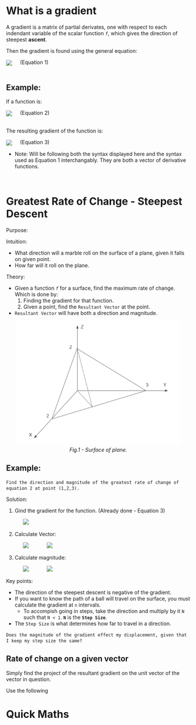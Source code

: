 # What is a gradient 
A gradient is a matrix of partial derivates, one with respect to each indendant variable of the scalar function *`f`*, which gives the direction of steepest **ascent**.

Then the gradient is found using the general equation: 

<div>
  <img style="vertical-align:middle" src="https://latex.codecogs.com/svg.image?\small&space;\nabla&space;f(x_{0},x_{1},\ldots,x_{n})=\begin{bmatrix}&space;\frac{\partial&space;f}{\partial&space;x_{0}}&space;\\&space;\frac{\partial&space;f}{\partial&space;x_{1}}&space;\\&space;\vdots&space;\\&space;\frac{\partial&space;f}{\partial&space;x_{n}}\end{bmatrix}&space;">
 <span style='margin-right:1.25em; display:inline-block;'>&emsp; (Equation 1)</span>
</div>

<br />


## Example:

If a function is:
<div>
  <img style="vertical-align:middle" src="https://latex.codecogs.com/svg.image?\small&space;f(x_{0},x_{1},x_{2})&space;=&space;x_{0}^{2}x_{1}^{3}x_{2}&space;&plus;&space;x_{2}^{2}&space;">
 <span style='margin-right:1.25em; display:inline-block;'>&emsp; (Equation 2)</span>
</div>

<br />

The resulting gradient of the function is: 

<div>
  <img style="vertical-align:middle" src="https://latex.codecogs.com/svg.image?\small&space;\nabla&space;f(x_{0},x_{1},x_{2})&space;=&space;(2x_{0}x_{1}^3x_{2},&space;3x_{0}^2x_{1}^2x_{2},&space;x_{0}^2x_{1}^3&plus;2x_{2})">
 <span style='margin-right:1.25em; display:inline-block;'>&emsp; (Equation 3)</span>
</div>

* Note: Will be following both the syntax displayed here and the syntax used as Equation 1 interchangably. They are both a vector of derivative functions.

<br />

# Greatest Rate of Change - Steepest Descent
Purpose:

Intuition: 
- What direction will a marble roll on the surface of a plane, given it falls on given point.
- How far will it roll on the plane.

Theory: 
- Given a function *`f`* for a surface, find the maximum rate of change. Which is done by:
   1. Finding the gradient for that function.
   2. Given a point, find the `Resultant Vector` at the point.
- `Resultant Vector` will have both a direction and magnitude.

<p align="center">
<img src="imgs\Gradient_Kandasamy_Illanko.png" alt="drawing" width="450", class="center"/>
    <br>
    <em>Fig.1 - Surface of plane.</em>
    
</figure>
</p>

## Example:

```
Find the direction and magnitude of the greatest rate of change of equation 2 at point (1,2,3).
```

Solution: 
1. Gind the gradient for the function. (Already done - Equation 3)
<div>
  <img style="margin-left:3.25em" src="https://latex.codecogs.com/svg.image?\small&space;\nabla&space;f(1,2,3)&space;=&space;(2(1)(2)^3(3),&space;3(1)^2(2)^2(3),&space;(1)^2(2)^3&plus;2(3))" >
  
2. Calculate Vector:

  <img style="margin-left:3.25em" src="https://latex.codecogs.com/svg.image?\small&space;\nabla&space;f(1,2,3)&space;=&space;(48,36,14)" >
  
  <img style="margin-left:3.25em" src="https://latex.codecogs.com/svg.image?\small&space;\nabla&space;f(1,2,3)&space;=&space;(24,18,7)" >

3. Calculate magnitude:

  <img style="margin-left:3.25em" src="https://latex.codecogs.com/svg.image?\small&space;&space;\left\|&space;\nabla&space;f(1,2,3)&space;\right\|&space;=&space;\sqrt{48^2&plus;36^2&plus;14^2}" >

  <img style="margin-left:3.25em" src="https://latex.codecogs.com/svg.image?\small&space;&space;\left\|&space;\nabla&space;f(1,2,3)&space;\right\|&space;\approx&space;&space;61.61" >
</div>

Key points:
- The direction of the steepest descent is negative of the gradient. 
- If you want to know the path of a ball will travel on the surface, you must calculate the gradient at `n` intervals. 
    - To accompish going in steps, take the direction and multiply by it `N` such that `N < 1`. **`N`** is the **`Step Size`**.
- The `Step Size` is what determines how far to travel in a direction. 

```
Does the magnitude of the gradient effect my displacement, given that I keep my step size the same?
```

## Rate of change on a given vector

Simply find the project of the resultant gradient on the unit vector of the vector in question. 

Use the following 


# Quick Maths

